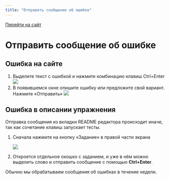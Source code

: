 ```yaml
---
title: "Отправить сообщение об ошибке"
---
```


[Перейти на сайт](https://ru.hexlet.io)

# Отправить сообщение об ошибке

## Ошибка на сайте

1. Выделите текст с ошибкой и нажмите комбинацию клавиш Ctrl+Enter
   ![](/img/docs/img-170.png)
2. В появившемся окне опишите ошибку или предложите свой вариант. Нажмите «Отправить»
   ![](/img/docs/img-168.png)

## Ошибка в описании упражнения

Отправка сообщения из вкладки README редактора происходит иначе, так как сочетание клавиш запускает тесты.

1. Сначала нажмите на кнопку «Задание» в правой части экрана

   ![](/img/docs/img-169.png)
2. Откроется отдельное окошко с заданием, и уже в нём можно выделить слово и отправить сообщение с помощью **Ctrl+Enter**.

Обычно мы обрабатываем сообщения об ошибках в течение недели.
